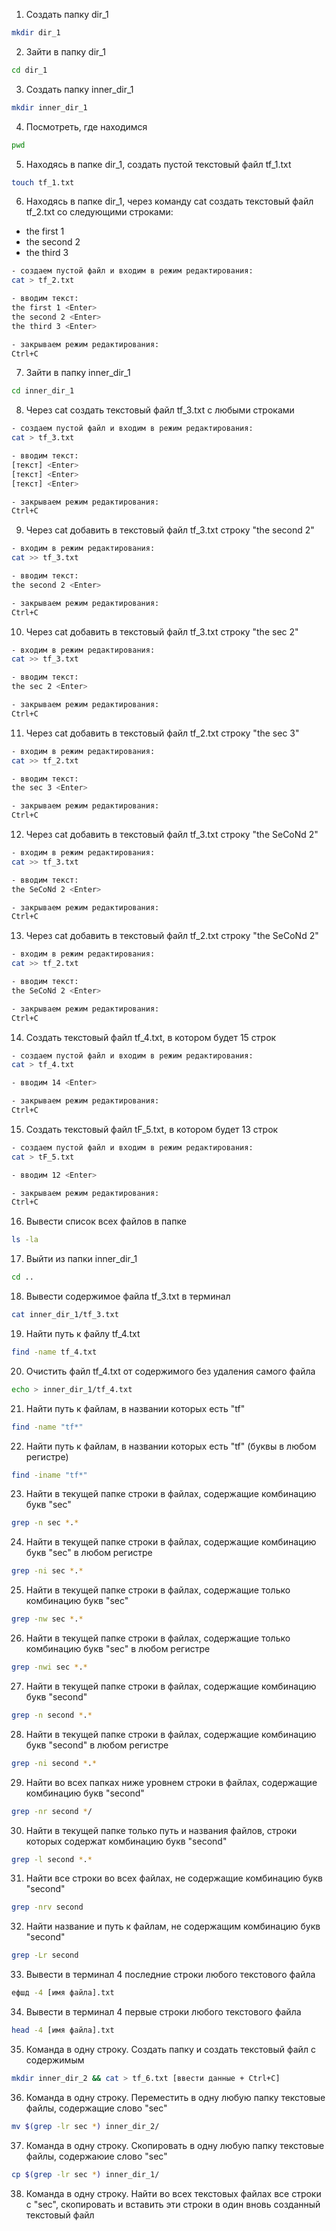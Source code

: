 1. Создать папку dir_1
```bash
mkdir dir_1
```
2. Зайти в папку dir_1
```bash
cd dir_1
```
3. Создать папку inner_dir_1
```bash
mkdir inner_dir_1
```
4. Посмотреть, где находимся
```bash
pwd
```
5. Находясь в папке dir_1, создать пустой текстовый файл tf_1.txt
```bash
touch tf_1.txt
```
6. Находясь в папке dir_1, через команду cat создать текстовый файл tf_2.txt со следующими строками:
- the first 1
- the second 2
- the third 3
```bash
- создаем пустой файл и входим в режим редактирования:
cat > tf_2.txt

- вводим текст:
the first 1 <Enter>
the second 2 <Enter>
the third 3 <Enter>

- закрываем режим редактирования:
Ctrl+C
```
7. Зайти в папку inner_dir_1
```bash
cd inner_dir_1
```
8. Через cat создать текстовый файл tf_3.txt с любыми строками
```bash
- создаем пустой файл и входим в режим редактирования:
cat > tf_3.txt

- вводим текст:
[текст] <Enter>
[текст] <Enter>
[текст] <Enter>

- закрываем режим редактирования:
Ctrl+C
```
9. Через cat добавить в текстовый файл tf_3.txt строку "the second 2"
```bash
- входим в режим редактирования:
cat >> tf_3.txt

- вводим текст:
the second 2 <Enter>

- закрываем режим редактирования:
Ctrl+C
```
10. Через cat добавить в текстовый файл tf_3.txt строку "the sec 2"
```bash
- входим в режим редактирования:
cat >> tf_3.txt

- вводим текст:
the sec 2 <Enter>

- закрываем режим редактирования:
Ctrl+C
```
11. Через cat добавить в текстовый файл tf_2.txt строку "the sec 3"
```bash
- входим в режим редактирования:
cat >> tf_2.txt

- вводим текст:
the sec 3 <Enter>

- закрываем режим редактирования:
Ctrl+C
```
12. Через cat добавить в текстовый файл tf_3.txt строку "the SeCoNd 2"
```bash
- входим в режим редактирования:
cat >> tf_3.txt

- вводим текст:
the SeCoNd 2 <Enter>

- закрываем режим редактирования:
Ctrl+C
```
13. Через cat добавить в текстовый файл tf_2.txt строку "the SeCoNd 2"
```bash
- входим в режим редактирования:
cat >> tf_2.txt

- вводим текст:
the SeCoNd 2 <Enter>

- закрываем режим редактирования:
Ctrl+C
```
14. Создать текстовый файл tf_4.txt, в котором будет 15 строк
```bash
- создаем пустой файл и входим в режим редактирования:
cat > tf_4.txt

- вводим 14 <Enter>

- закрываем режим редактирования:
Ctrl+C
```
15. Создать текстовый файл tF_5.txt, в котором будет 13 строк
```bash
- создаем пустой файл и входим в режим редактирования:
cat > tF_5.txt

- вводим 12 <Enter>

- закрываем режим редактирования:
Ctrl+C
```
16. Вывести список всех файлов в папке
```bash
ls -la
```
17. Выйти из папки inner_dir_1
```bash
cd ..
```
18. Вывести содержимое файла tf_3.txt в терминал
```bash
cat inner_dir_1/tf_3.txt
```
19. Найти путь к файлу tf_4.txt
```bash
find -name tf_4.txt
```
20. Очистить файл tf_4.txt от содержимого без удаления самого файла
```bash
echo > inner_dir_1/tf_4.txt
```
21. Найти путь к файлам, в названии которых есть "tf" 
```bash
find -name "tf*"
```
22. Найти путь к файлам, в названии которых есть "tf" (буквы в любом регистре)
```bash
find -iname "tf*"
```
23. Найти в текущей папке строки в файлах, содержащие комбинацию букв "sec"
```bash
grep -n sec *.*
```
24. Найти в текущей папке строки в файлах, содержащие комбинацию букв "sec" в любом регистре
```bash
grep -ni sec *.*
```
25. Найти в текущей папке строки в файлах, содержащие только комбинацию букв "sec"
```bash
grep -nw sec *.*
```
26. Найти в текущей папке строки в файлах, содержащие только комбинацию букв "sec" в любом регистре
```bash
grep -nwi sec *.*
```
27. Найти в текущей папке строки в файлах, содержащие комбинацию букв "second"
```bash
grep -n second *.*
```
28. Найти в текущей папке строки в файлах, содержащие комбинацию букв "second" в любом регистре
```bash
grep -ni second *.*
```
29. Найти во всех папках ниже уровнем строки в файлах, содержащие комбинацию букв "second"
```bash
grep -nr second */
```
30. Найти в текущей папке только путь и названия файлов, строки которых содержат комбинацию букв "second"
```bash
grep -l second *.*
```
31. Найти все строки во всех файлах, не содержащие комбинацию букв "second"
```bash
grep -nrv second
```
32. Найти название и путь к файлам, не содержащим комбинацию букв "second"
```bash
grep -Lr second
```
33. Вывести в терминал 4 последние строки любого текстового файла
```bash
ефшд -4 [имя файла].txt
```
34. Вывести в терминал 4 первые строки любого текстового файла
```bash
head -4 [имя файла].txt
```
35. Команда в одну строку. Создать папку и создать текстовый файл с содержимым
```bash
mkdir inner_dir_2 && cat > tf_6.txt [ввести данные + Ctrl+C]
```
36. Команда в одну строку. Переместить в одну любую папку текстовые файлы, содержащие слово "sec"
```bash
mv $(grep -lr sec *) inner_dir_2/
```
37. Команда в одну строку. Скопировать в одну любую папку текстовые файлы, содержаюие слово "sec"
```bash
cp $(grep -lr sec *) inner_dir_1/
```
38. Команда в одну строку. Найти во всех текстовых файлах все строки с "sec", скопировать и вставить эти строки в один вновь созданный текстовый файл
```bash
